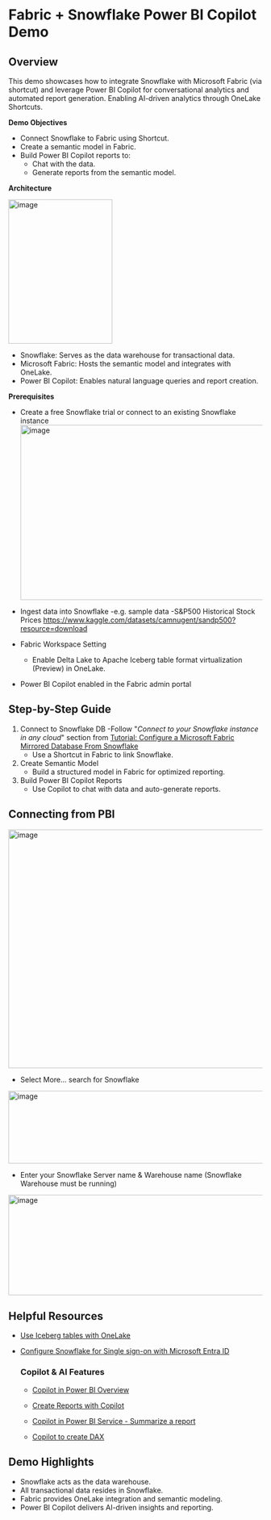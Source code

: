 # Fabric + Snowflake Power BI Copilot Demo 

## Overview

This demo showcases how to integrate Snowflake with Microsoft Fabric (via shortcut) and leverage Power BI Copilot for conversational analytics and automated report generation. Enabling AI-driven analytics through OneLake Shortcuts.

**Demo Objectives**
- Connect Snowflake to Fabric using Shortcut.
- Create a semantic model in Fabric.
- Build Power BI Copilot reports to:
  - Chat with the data.
  - Generate reports from the semantic model.

**Architecture**
  
<img width="206" height="286" alt="image" src="https://github.com/user-attachments/assets/83e426be-b686-40e7-9cdf-2484627a9e16" />

- Snowflake: Serves as the data warehouse for transactional data.
- Microsoft Fabric: Hosts the semantic model and integrates with OneLake.
- Power BI Copilot: Enables natural language queries and report creation.

**Prerequisites**
- Create a free Snowflake trial or connect to an existing Snowflake instance
  <img width="595" height="347" alt="image" src="https://github.com/user-attachments/assets/92669297-eefc-47c0-8532-ff385f98df4f" />

- Ingest data into Snowflake -e.g. sample data -S&P500 Historical Stock Prices https://www.kaggle.com/datasets/camnugent/sandp500?resource=download
- Fabric Workspace Setting
  - Enable Delta Lake to Apache Iceberg table format virtualization (Preview) in OneLake.
- Power BI Copilot enabled in the Fabric admin portal

## Step-by-Step Guide
1. Connect to Snowflake DB  -Follow "_Connect to your Snowflake instance in any cloud_" section from [Tutorial: Configure a Microsoft Fabric Mirrored Database From Snowflake](https://learn.microsoft.com/en-us/fabric/mirroring/snowflake-tutorial)
    - Use a Shortcut in Fabric to link Snowflake.
2. Create Semantic Model
    - Build a structured model in Fabric for optimized reporting.
3. Build Power BI Copilot Reports
    - Use Copilot to chat with data and auto-generate reports.

## Connecting from PBI

<img width="704" height="473" alt="image" src="https://github.com/user-attachments/assets/6e0c9b8a-8e34-4d3e-873d-653223f9a334" />

- Select More... search for Snowflake
  
<img width="506" height="144" alt="image" src="https://github.com/user-attachments/assets/0d9887a8-ff7b-426c-9b5b-61a23416b6ea" />

- Enter your Snowflake Server name & Warehouse name (Snowflake Warehouse must be running)
<img width="519" height="199" alt="image" src="https://github.com/user-attachments/assets/32340258-5846-4d84-81b6-75671ca4a538" />


## Helpful Resources

- [Use Iceberg tables with OneLake](https://learn.microsoft.com/en-us/fabric/onelake/onelake-iceberg-tables#create-a-table-shortcut-to-an-iceberg-table)

- [Configure Snowflake for Single sign-on with Microsoft Entra ID](https://learn.microsoft.com/en-us/entra/identity/saas-apps/snowflake-tutorial)



    ### Copilot & AI Features
    
    
    - [Copilot in Power BI Overview](https://learn.microsoft.com/en-us/power-bi/create-reports/copilot-introduction)
    
    - [Create Reports with Copilot](https://learn.microsoft.com/en-us/power-bi/create-reports/copilot-create-desktop-report)
    
    - [Copilot in Power BI Service - Summarize a report](https://learn.microsoft.com/en-us/power-bi/create-reports/copilot-pane-summarize-content)
    
    - [Copilot to create DAX](https://learn.microsoft.com/en-us/dax/dax-copilot?toc=%2Fpower-bi%2Fcreate-reports%2FTOC.json&bc=%2Fpower-bi%2Fcreate-reports%2Fbreadcrumb%2Ftoc.json)


## Demo Highlights

- Snowflake acts as the data warehouse.
- All transactional data resides in Snowflake.
- Fabric provides OneLake integration and semantic modeling.
- Power BI Copilot delivers AI-driven insights and reporting.
